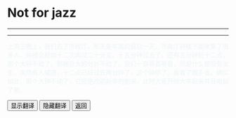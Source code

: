 # Not for jazz

------





------

<div >
    <p id='a' style="color:lightblue;opacity:0.2">
        上周三晚上，我们去了市政厅。那天是年尾的最后一天，市政厅钟楼下面聚集了很多人。钟楼会敲响十二次再过二十分支。十五分钟过去了，还有五分钟到十二点，那个大钟不动了。那根巨大的分针不动了。我们一直等着等着，但是什么都没有发生。突然有人喊道，十二点已经过去两分钟了，这个钟停了。我看了眼手表，确实如此，那个大钟不动了，它拒绝欢迎新年的到来。此时大家开始大笑起来并且唱起了歌。
    </p>
    <button onclick="document.getElementById('a').style.opacity=1">显示翻译</button>
    <button onclick="document.getElementById('a').style.opacity=0">隐藏翻译</button>
    <button onclick="javascript:window.history.go(-1)">返回</button>
</div>



